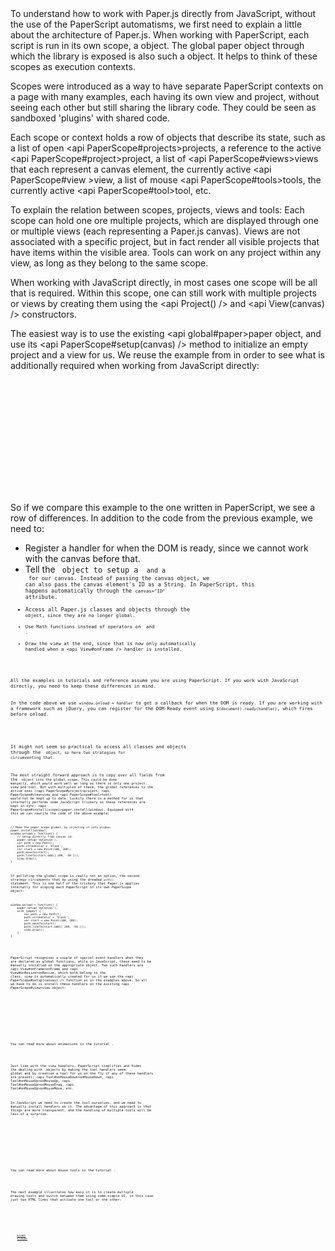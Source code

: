 <nop/>
<title>Paper.js Architecture</title>
To understand how to work with Paper.js directly from JavaScript, without the use of the PaperScript automatisms, we first need to explain a little about the architecture of Paper.js. When working with PaperScript, each script is run in its own scope, a <api PaperScope /> object. The global <api global#paper>paper</api> object through which the library is exposed is also such a <api PaperScope /> object. It helps to think of these scopes as execution contexts.

Scopes were introduced as a way to have separate PaperScript contexts on a page with many examples, each having its own view and project, without seeing each other but still sharing the library code. They could be seen as sandboxed 'plugins' with shared code.

Each scope or context holds a row of objects that describe its state, such as a list of open <api PaperScope#projects>projects</api>, a reference to the active <api PaperScope#project>project</api>, a list of <api PaperScope#views>views</api> that each represent a canvas element, the currently active <api PaperScope#view >view</api>, a list of mouse <api PaperScope#tools>tools</api>, the currently active <api PaperScope#tool>tool</api>, etc.

To explain the relation between scopes, projects, views and tools: Each scope can hold one ore multiple projects, which are displayed through one or multiple views (each representing a Paper.js canvas). Views are not associated with a specific project, but in fact render all visible projects that have items within the visible area. Tools can work on any project within any view, as long as they belong to the same scope.

<title>Setting Up a Scope</title>

When working with JavaScript directly, in most cases one scope will be all that is required. Within this scope, one can still work with multiple projects or views by creating them using the <api Project() /> and <api View(canvas) /> constructors.

The easiest way is to use the existing <api global#paper>paper</api> object, and use its <api PaperScope#setup(canvas) /> method to initialize an empty project and a view for us. We reuse the example from <node TutorialPage-191 /> in order to see what is additionally required when working from JavaScript directly:

<code mode="text/html">
<!DOCTYPE html>
<html>
<head>
<!-- Load the Paper.js library -->
<script type="text/javascript" src="js/paper.js"></script>
<!-- Define inlined JavaScript -->
<script type="text/javascript">
	// Only executed our code once the DOM is ready.
	window.onload = function() {
		// Get a reference to the canvas object
		var canvas = document.getElementById('myCanvas');
		// Create an empty project and a view for the canvas:
		paper.setup(canvas);
		// Create a Paper.js Path to draw a line into it:
		var path = new paper.Path();
		// Give the stroke a color
		path.strokeColor = 'black';
		var start = new paper.Point(100, 100);
		// Move to start and draw a line from there
		path.moveTo(start);
		// Note that the plus operator on Point objects does not work
		// in JavaScript. Instead, we need to call the add() function:
		path.lineTo(start.add([ 200, -50 ]));
		// Draw the view now:
		paper.view.draw();
	}
</script>
</head>
<body>
	<canvas id="myCanvas" resize></canvas>
</body>
</html>
</code>

So if we compare this example to the one written in PaperScript, we see a row of differences. In addition to the code from the previous example, we need to:
- Register a handler for when the DOM is ready, since we cannot work with the canvas before that.
- Tell the <code paper /> object to setup a <code Project /> and a <code View /> for our canvas. Instead of passing the canvas object, we can also pass the canvas element's ID as a String. In PaperScript, this happens automatically through the <code>canvas="ID"</code> attribute.
- Access all Paper.js classes and objects through the <code paper /> object, since they are no longer global.
- Use Math functions instead of operators on <api Point /> and <api Size />.
- Draw the view at the end, since that is now only automatically handled when a <api View#onFrame /> handler is installed.

<note>
All the examples in tutorials and reference assume you are using PaperScript. If you work with JavaScript directly, you need to keep these differences in mind.
</note>
<note>
In the code above we use <code>window.onload = handler</code> to get a callback for when the DOM is ready. If you are working with a framework such as jQuery, you can register for the DOM-Ready event using <code>$(document).ready(handler)</code>, which fires before onload.
</note>

<title>Making the Scope Global</title>

It might not seem so practical to access all classes and objects through the <code paper /> object, so here two strategies for circumventing that.

The most straight forward approach is to copy over all fields from the <code paper /> object into the global scope. This could be done manually, which would work well as long as there is only one project, view and tool. But with multiples of these, the global references to the active ones (<api PaperScope#project>project</api>, <api PaperScope#view>view</api> and <api PaperScope#tool>tool</api>) would not be kept up to date. Luckily there is a method for us that internally performs some JavaScript trickery so these references are kept in sync: <api PaperScope#install(scope)>paper.install(window)</api>. Equipped with this we can rewrite the code of the above example:

<code>
// Make the paper scope global, by injecting it into window:
paper.install(window);
window.onload = function() {
	// Setup directly from canvas id:
	paper.setup('myCanvas');
	var path = new Path();
	path.strokeColor = 'black';
	var start = new Point(100, 100);
	path.moveTo(start);
	path.lineTo(start.add([ 200, -50 ]));
	view.draw();
}
</code>

If polluting the global scope is really not an option, the second strategy circumvents that by using the dreaded <code>with()</code> statement. This is one half of the trickery that Paper.js applies internally for scoping each PaperScript in its own PaperScope object:

<code>
window.onload = function() {
	paper.setup('myCanvas');
	with (paper) {
		var path = new Path();
		path.strokeColor = 'black';
		var start = new Point(100, 100);
		path.moveTo(start);
		path.lineTo(start.add([ 200, -50 ]));
		view.draw();
	}
}
</code>

<title>Installing Event Handlers</title>

PaperScript recognises a couple of special event handlers when they are declared as global functions, while in JavaScript, these need to be manually installed on the appropriate object. Two such handlers are <api View#onFrame>onFrame</api> and <api View#onResize>onResize</api>, which both belong to the <api View /> class. view is automatically created for us if we use the <api PaperScope#setup(canvas) /> function as in the examples above. So all we have to do is install these handlers on the existing <api PaperScope#view>view</api> object:

<code mode="text/html">
<!DOCTYPE html>
<html>
<head>
<script type="text/javascript" src="js/paper.js"></script>
<script type="text/javascript">
	paper.install(window);
	window.onload = function() {
		paper.setup('myCanvas');
		var path = new Path.Rectangle([75, 75], [100, 100]);
		path.strokeColor = 'black';

		view.onFrame = function(event) {
		    // On each frame, rotate the path by 3 degrees:
		    path.rotate(3);
		}
	}
</script>
</head>
<body>
	<canvas id="myCanvas" resize></canvas>
</body>
</html>
</code>

<tip>
You can read more about animations in the tutorial <node TutorialPage-171 />.
</tip>

<title>Working with Tools</title>

Just like with the view handlers, PaperScript simplifies and hides the dealing with <api Tool /> objects by making the tool handlers seem global and by creation a tool for us on the fly if any of these handlers are present: <api Tool#onMouseDown>onMouseDown</api>, <api Tool#onMouseUp>onMouseUp</api>, <api Tool#onMouseUp>onMouseDrag</api>, <api Tool#onMouseUp>onMouseMove</api>, etc.

In JavaScript we need to create the tool ourselves, and we need to manually install handlers on it. The advantage of this approach is that things are more transparent, and the handling of multiple tools will be less of a surprise.

<code mode="text/html">
<!DOCTYPE html>
<html>
<head>
<script type="text/javascript" src="js/paper.js"></script>
<script type="text/javascript">
	paper.install(window);
	window.onload = function() {
		paper.setup('myCanvas');
		// Create a simple drawing tool:
		var tool = new Tool();
		var path;

		// Define a mousedown and mousedrag handler
		tool.onMouseDown = function(event) {
			path = new Path();
			path.strokeColor = 'black';
			path.add(event.point);
		}

		tool.onMouseDrag = function(event) {
			path.add(event.point);
		}
	}
</script>
</head>
<body>
	<canvas id="myCanvas" resize></canvas>
</body>
</html>
</code>

<tip>
You can read more about mouse tools in the tutorial <node TutorialPage-28 />.
</tip>

<title>Multiple Tools</title>

The next example illustrates how easy it is to create multiple drawing tools and switch between them using some simple UI, in this case just two HTML links that activate one tool or the other:

<code mode="text/html">
<!DOCTYPE html>
<html>
<head>
<script type="text/javascript" src="js/paper.js"></script>
<script type="text/javascript">
	paper.install(window);
	// Keep global references to both tools, so the HTML
	// links below can access them.
	var tool1, tool2;

	window.onload = function() {
		paper.setup('myCanvas');

		// Create two drawing tools.
		// tool1 will draw straight lines,
		// tool2 will draw clouds.

		// Both share the mouseDown event:
		var path;
		function onMouseDown(event) {
			path = new Path();
			path.strokeColor = 'black';
			path.add(event.point);
		}

		tool1 = new Tool();
		tool1.onMouseDown = onMouseDown;

		tool1.onMouseDrag = function(event) {
			path.add(event.point);
		}

		tool2 = new Tool();
		tool2.minDistance = 20;
		tool2.onMouseDown = onMouseDown;

		tool2.onMouseDrag = function(event) {
			// Use the arcTo command to draw cloudy lines
			path.arcTo(event.point);
		}
	}
</script>
</head>
<body>
	<a href="javascript:tool1.activate();">Lines</a>
	<a href="javascript:tool2.activate();">Clouds</a>
	<canvas id="myCanvas" resize></canvas>
</body>
</html>
</code>